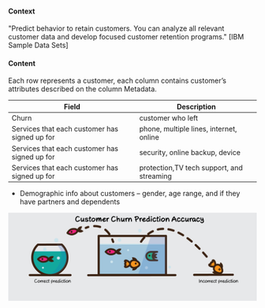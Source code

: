 #### Context
"Predict behavior to retain customers. You can analyze all relevant customer data and develop focused customer retention programs." [IBM Sample Data Sets]

#### Content
Each row represents a customer, each column contains customer’s attributes described on the column Metadata.





|Field                                         |Description                               |
|----------------------------------------------|------------------------------------------|
|Churn                                         |customer who left                         |                                 
|Services that each customer has signed up for |phone, multiple lines, internet, online   |
|Services that each customer has signed up for |security, online backup, device           |
|Services that each customer has signed up for |protection,TV tech support, and streaming |



* Demographic info about customers – gender, age range, and if they have partners and dependents

![image](Images/churn.jpeg)


```python

```
